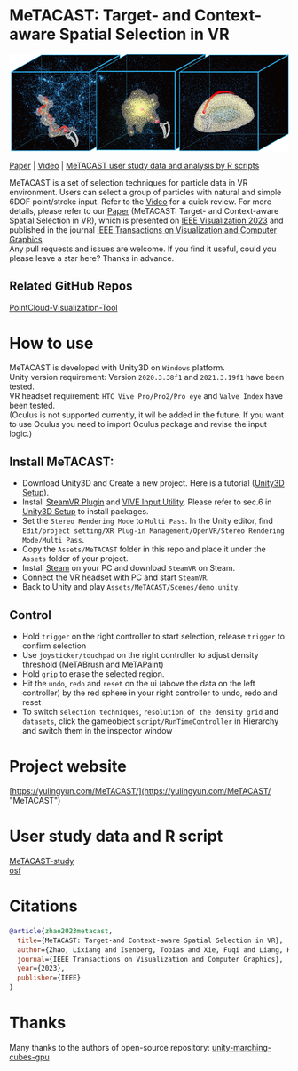 MeTACAST: Target- and Context-aware Spatial Selection in VR
======
![MeTACAST_Image](https://github.com/LixiangZhao98/MeTACAST/blob/master/Assets/MeTACAST/pic/MeTACAST.png "MeTACAST_Image")

[Paper](https://doi.org/10.1109/TVCG.2023.3326517) | [Video](https://www.youtube.com/watch?v=R_WRfzgnOAM&t=1s "Video") | [MeTACAST user study data and analysis by R scripts](https://github.com/LixiangZhao98/MeTACAST-study "MeTACAST-study")

MeTACAST is a set of selection techniques for particle data in VR environment. Users can select a group of particles with natural and simple 6DOF point/stroke input. Refer to the [Video](https://www.youtube.com/watch?v=R_WRfzgnOAM&t=1s "Video") for a quick review. For more details, please refer to our [Paper](https://doi.org/10.1109/TVCG.2023.3326517) (MeTACAST: Target- and Context-aware Spatial Selection in VR), which is presented on [IEEE Visualization 2023](https://ieeevis.org/year/2023/welcome "VIS2023") and published in the journal [IEEE Transactions on Visualization and Computer Graphics](https://ieeexplore.ieee.org/xpl/RecentIssue.jsp?punumber=2945 "TVCG").\
Any pull requests and issues are welcome. If you find it useful, could you please leave a star here? Thanks in advance.

## Related GitHub Repos
[PointCloud-Visualization-Tool](https://github.com/LixiangZhao98/PointCloud-Visualization-Tool "PointCloud-Visualization-Tool")

# How to use
MeTACAST is developed with Unity3D on `Windows` platform. \
Unity version requirement: Version `2020.3.38f1` and `2021.3.19f1` have been tested.\
VR headset requirement: `HTC Vive Pro/Pro2/Pro eye` and `Valve Index` have been tested. \
(Oculus is not supported currently, it wil be added in the future. If you want to use Oculus you need to import Oculus package and revise the input logic.)

## Install MeTACAST:
- Download Unity3D  and Create a new project. Here is a tutorial ([Unity3D Setup](https://github.com/LixiangZhao98/MeTACAST/blob/master/Assets/MeTACAST/file/UnitySetup.pdf "Unity Setup")).
- Install [SteamVR Plugin](https://assetstore.unity.com/packages/tools/integration/steamvr-plugin-32647 "SteamVR Plugin") and [VIVE Input Utility](https://assetstore.unity.com/packages/tools/integration/vive-input-utility-64219 "VIVE Input Utility"). Please refer to sec.6 in [Unity3D Setup](https://github.com/LixiangZhao98/MeTACAST/blob/master/Assets/MeTACAST/file/UnitySetup.pdf "Unity Setup") to install packages.
- Set the `Stereo Rendering Mode` to `Multi Pass`. In the Unity editor, find `Edit/project setting/XR Plug-in Management/OpenVR/Stereo Rendering Mode/Multi Pass`.
- Copy the `Assets/MeTACAST` folder in this repo and place it under the `Assets` folder of your project.
- Install [Steam](https://store.steampowered.com/ "Steam") on your PC and download `SteamVR` on Steam.
- Connect the VR headset with PC and start `SteamVR`.
- Back to Unity and play `Assets/MeTACAST/Scenes/demo.unity`.

## Control
* Hold `trigger` on the right controller to start selection, release `trigger` to confirm selection
* Use `joysticker/touchpad` on the right controller to adjust density threshold (MeTABrush and MeTAPaint)
* Hold `grip` to erase the selected region.
* Hit the `undo`, `redo` and `reset` on the ui (above the data on the left controller) by the red sphere in your right controller to undo, redo and reset
* To switch `selection techniques`, `resolution of the density grid` and `datasets`, click the gameobject `script/RunTimeController` in Hierarchy and switch them in the inspector window


<!-- # MeTACAST Demo
## Run the demo
1. the demo only tests on `windows` platform
2. download `MeTACAST_Demo.zip` from Releases and run `MeTACAST_Demo.exe` after connecting the PC-Powered VR Headsets 

## Control
* open the menu with `Menu`, `AKey` or `Bkey` on the right controller to switch `selection techniques` and `datasets`
* other operations and controls are the same as abovementioned -->




# Project website
[https://yulingyun.com/MeTACAST/](https://yulingyun.com/MeTACAST/ "MeTACAST")

# User study data and R script
[MeTACAST-study](https://github.com/LixiangZhao98/MeTACAST-study "MeTACAST-study")\
[osf](https://osf.io/dvj9n/ "osf")

# Citations
```bibtex
@article{zhao2023metacast,
  title={MeTACAST: Target-and Context-aware Spatial Selection in VR},
  author={Zhao, Lixiang and Isenberg, Tobias and Xie, Fuqi and Liang, Hai-Ning and Yu, Lingyun},
  journal={IEEE Transactions on Visualization and Computer Graphics},
  year={2023},
  publisher={IEEE}
}
```

# Thanks
Many thanks to the authors of open-source repository:
[unity-marching-cubes-gpu](https://github.com/pavelkouril/unity-marching-cubes-gpu "unity-marching-cubes-gpu")

